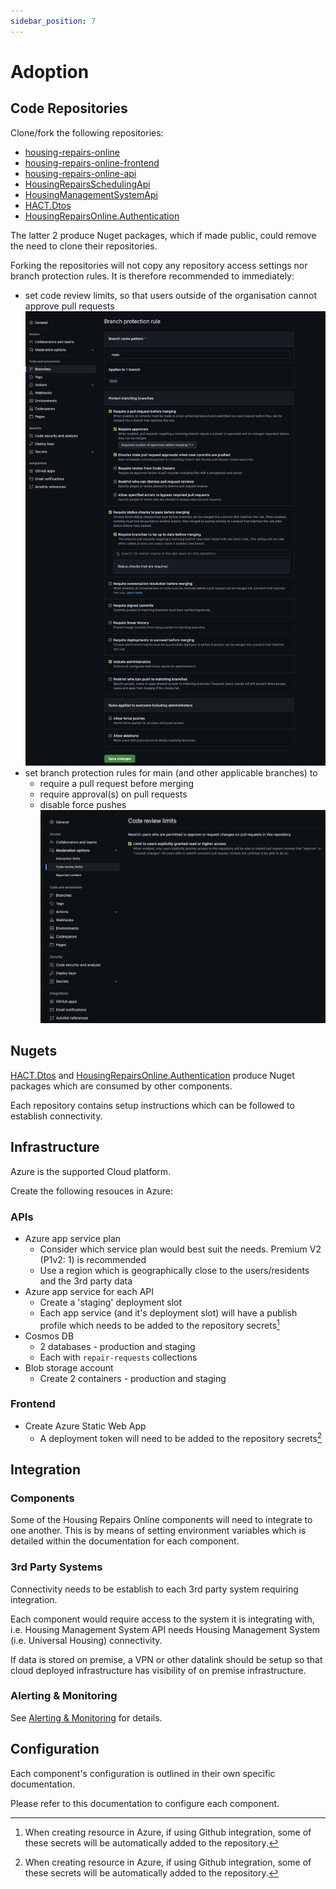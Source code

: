```yaml
---
sidebar_position: 7
---
```


# Adoption

## Code Repositories
Clone/fork the following repositories:
- [housing-repairs-online](https://github.com/LBHackney-IT/housing-repairs-online)
- [housing-repairs-online-frontend](https://github.com/LBHackney-IT/housing-repairs-online-frontend)
- [housing-repairs-online-api](https://github.com/LBHackney-IT/housing-repairs-online-api)
- [HousingRepairsSchedulingApi](https://github.com/LBHackney-IT/HousingRepairsSchedulingApi)
- [HousingManagementSystemApi](https://github.com/LBHackney-IT/HousingManagementSystemApi)
- [HACT.Dtos](https://github.com/City-of-Lincoln-Council/HACT.Dtos)
- [HousingRepairsOnline.Authentication](https://github.com/City-of-Lincoln-Council/HousingRepairsOnline.Authentication)

The latter 2 produce Nuget packages, which if made public, could remove the need to clone their repositories.

Forking the repositories will not copy any repository access settings nor branch protection rules. It is therefore recommended to immediately:

- set code review limits, so that users outside of the organisation cannot approve pull requests
  ![Branch protection diagram](/img/github-branch-protection-rules.png)
- set branch protection rules for main (and other applicable branches) to
  - require a pull request before merging
  - require approval(s) on pull requests
  - disable force pushes
  ![Code review limits diagram](/img/github-code-review-limits.png)

## Nugets
[HACT.Dtos](https://github.com/City-of-Lincoln-Council/HACT.Dtos) and [HousingRepairsOnline.Authentication](https://github.com/City-of-Lincoln-Council/HousingRepairsOnline.Authentication) produce Nuget packages which are consumed by other components.

Each repository contains setup instructions which can be followed to establish connectivity.

## Infrastructure
Azure is the supported Cloud platform.

Create the following resouces in Azure:

### APIs
- Azure app service plan 
  - Consider which service plan would best suit the needs. Premium V2 (P1v2: 1) is recommended
  - Use a region which is geographically close to the users/residents and the 3rd party data
- Azure app service for each API
  - Create a 'staging' deployment slot
  - Each app service (and it's deployment slot) will have a publish profile which needs to be added to the repository secrets[^1]
- Cosmos DB
    - 2 databases - production and staging
    - Each with `repair-requests` collections
- Blob storage account
    - Create 2 containers - production and staging

### Frontend
- Create Azure Static Web App
  - A deployment token will need to be added to the repository secrets[^1]

## Integration

### Components
Some of the Housing Repairs Online components will need to integrate to one another.
This is by means of setting environment variables which is detailed within the documentation for each component.

### 3rd Party Systems
Connectivity needs to be establish to each 3rd party system requiring integration.

Each component would require access to the system it is integrating with, i.e. Housing Management System API needs Housing Management System (i.e. Universal Housing) connectivity.

If data is stored on premise, a VPN or other datalink should be setup so that cloud deployed infrastructure has visibility of on premise infrastructure.

### Alerting & Monitoring

See [Alerting & Monitoring](./alerting-and-monitoring/intro) for details.

## Configuration

Each component's configuration is outlined in their own specific documentation.

Please refer to this documentation to configure each component.

[^1]:
     When creating resource in Azure, if using Github integration, some of these secrets will be automatically added to the repository.
